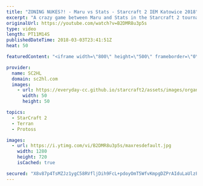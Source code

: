 ```yaml
---
title: "ZONING NUKES?! - Maru vs Stats - Starcraft 2 IEM Katowice 2018"
excerpt: "A crazy game between Maru and Stats in the Starcraft 2 tournament at IEM Katowice 2018! Nukes, Carriers, Tempest, Ghosts, this game has it all!  ► http://bit.ly/SC2HLsubscribe - SUBSCRIBE to SC2HL!    Thank you for watching our videos! Subscribe for more StarCraft 2: Legacy of the void highlights. We"
originalUrl: https://youtube.com/watch?v=B2DMR8u3p5s
type: video
length: PT11M14S
publishedDateTime: 2018-03-03T23:41:51Z
heat: 50

featuredContent: "<iframe width=\"800\" height=\"500\" frameborder=\"0\" src=\"https://www.youtube.com/embed/B2DMR8u3p5s\" allow=\"accelerometer; autoplay; encrypted-media; gyroscope; picture-in-picture\" allowfullscreen></iframe>"

provider:
  name: SC2HL
  domain: sc2hl.com
  images:
    - url: https://everyday-cc.github.io/starcraft2/assets/images/organizations/sc2hl.com-50x50.jpg
      width: 50
      height: 50

topics:
  - StarCraft 2
  - Terran
  - Protoss

images:
  - url: https://i.ytimg.com/vi/B2DMR8u3p5s/maxresdefault.jpg
    width: 1280
    height: 720
    isCached: true

secured: "X8v87p4TsMZJz1ygC58RVfljDih9FcL+pdoyOmT5WfvKmpgDZPrAIduLaUlzFieerM978P8OjCIZTUBNiRuQnx6W+A6ARU2/1FfBvonaAKjYfRNKwkRAgxDRKLF+7N3D8MYp/gcNRQjDjt3zS/eR48qHDpPJcCzGgD+dq7BjsuL8nor3M5C+YzcDGtm/8LvGHpihr/rRoS8f6GlFQ9NYx3IpAbsus7L8PUJzH4IHZUwiRM+E62/UuKd6pbPjTNmHaD0MKd+7jMW1c4UcP2B0suZXjA6EXCjR0ihkBriMfM7lXQtmisI+IKMqvQH5UCWvrHQDF75X9m9Vc+P+7JeRoR6+XAQ+4vus69i3beGE3Ws3bR7kngR+x94Wt6SJf92n8M9AiWTBsB3WVe+OmoSFwiTlUn6sgh0s4lqgdcujPlqJ3FCy5sI/CN7Ri9THS7d4;KB3aePoBaUgGedasQdjnPw=="
---
```


